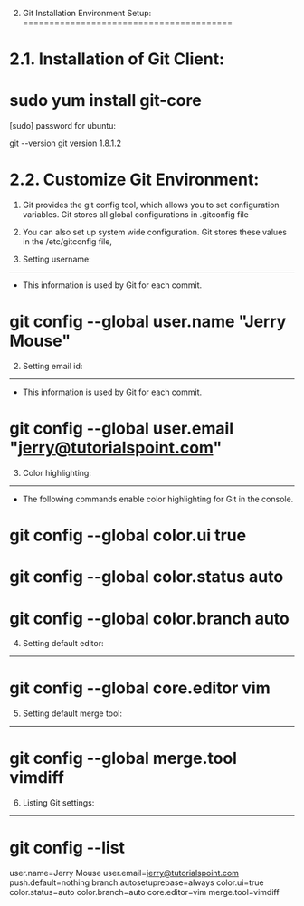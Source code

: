
2. Git Installation  Environment Setup:
========================================

2.1. Installation of Git Client:
================================

# sudo yum  install git-core
[sudo] password for ubuntu:

git --version
git version 1.8.1.2


2.2. Customize Git Environment:
=================================

1. Git provides the git config tool, which allows you to set configuration variables. Git stores all global configurations in .gitconfig file
2. You can also set up system wide configuration. Git stores these values in the /etc/gitconfig file,


1. Setting username:
---------------------

- This information is used by Git for each commit.
 
# git config --global user.name "Jerry Mouse"


2. Setting email id:
------------------------

- This information is used by Git for each commit.

# git config --global user.email "jerry@tutorialspoint.com"


3. Color highlighting:
-----------------------

- The following commands enable color highlighting for Git in the console.

# git config --global color.ui true
# git config --global color.status auto
# git config --global color.branch auto
  
  
4. Setting default editor:
----------------------------
     
# git config --global core.editor vim


5. Setting default merge tool:
-------------------------------

# git config --global merge.tool vimdiff


6. Listing Git settings:
--------------------------	  
# git config --list

  user.name=Jerry Mouse
  user.email=jerry@tutorialspoint.com
  push.default=nothing
  branch.autosetuprebase=always
  color.ui=true
  color.status=auto
  color.branch=auto
  core.editor=vim
  merge.tool=vimdiff
	 
